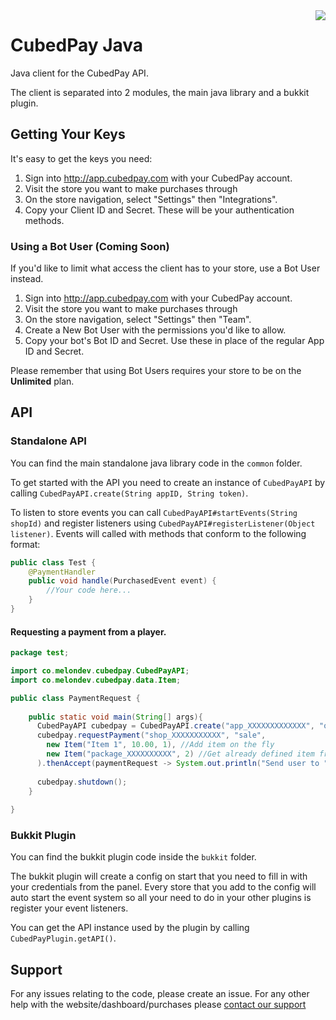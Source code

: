<img src="https://storage.googleapis.com/static.cubedpay.com/cubedpay_github_logo.png" align="right" />

# CubedPay Java
Java client for the CubedPay API.

The client is separated into 2 modules, the main java library and a bukkit plugin.

## Getting Your Keys
It's easy to get the keys you need:

1. Sign into http://app.cubedpay.com with your CubedPay account.
2. Visit the store you want to make purchases through
3. On the store navigation, select "Settings" then "Integrations".
4. Copy your Client ID and Secret. These will be your authentication methods.

### Using a Bot User (Coming Soon)
If you'd like to limit what access the client has to your store, use a Bot User instead.

1. Sign into http://app.cubedpay.com with your CubedPay account.
2. Visit the store you want to make purchases through
3. On the store navigation, select "Settings" then "Team".
4. Create a New Bot User with the permissions you'd like to allow.
5. Copy your bot's Bot ID and Secret. Use these in place of the regular App ID and Secret.

Please remember that using Bot Users requires your store to be on the **Unlimited** plan.

## API
### Standalone API
You can find the main standalone java library code in the `common` folder.

To get started with the API you need to create an instance of `CubedPayAPI` by calling 
`CubedPayAPI.create(String appID, String token)`.

To listen to store events you can call `CubedPayAPI#startEvents(String shopId)` and register listeners using
`CubedPayAPI#registerListener(Object listener)`. Events will called with methods that conform to the following format:
```java
public class Test {
    @PaymentHandler
    public void handle(PurchasedEvent event) {
        //Your code here...
    }
}
```

#### Requesting a payment from a player.
```java
package test;

import co.melondev.cubedpay.CubedPayAPI;
import co.melondev.cubedpay.data.Item;

public class PaymentRequest {
    
    public static void main(String[] args){
      CubedPayAPI cubedpay = CubedPayAPI.create("app_XXXXXXXXXXXXX", "oauth_XXXXXXXXXXXX");
      cubedpay.requestPayment("shop_XXXXXXXXXXX", "sale", 
        new Item("Item 1", 10.00, 1), //Add item on the fly
        new Item("package_XXXXXXXXXX", 2) //Get already defined item from the store panel
      ).thenAccept(paymentRequest -> System.out.println("Send user to "+paymentRequest.getAuthorize().getRedirectTo()));
      
      cubedpay.shutdown();
    }
    
}
```

### Bukkit Plugin
You can find the bukkit plugin code inside the `bukkit` folder.

The bukkit plugin will create a config on start that you need to fill in with your credentials from the panel. Every 
store that you add to the config will auto start the event system so all your need to do in your other plugins is 
register your event listeners.

You can get the API instance used by the plugin by calling `CubedPayPlugin.getAPI()`.

## Support
For any issues relating to the code, please create an issue. For any other help with the website/dashboard/purchases 
please [contact our support](https://cubedpay.com/support)
